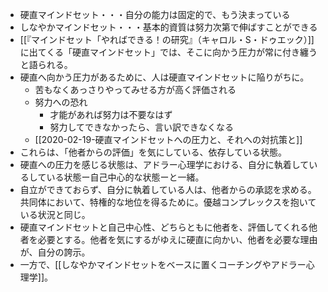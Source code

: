- 硬直マインドセット・・・自分の能力は固定的で、もう決まっている
- しなやかマインドセット・・・基本的資質は努力次第で伸ばすことができる
- [[『マインドセット「やればできる！の研究』（キャロル・S・ドゥエック）]]に出てくる「硬直マインドセット」では、そこに向かう圧力が常に付き纏うと語られる。
- 硬直へ向かう圧力があるために、人は硬直マインドセットに陥りがちに。
	- 苦もなくあっさりやってみせる方が高く評価される
	- 努力への恐れ 
		- 才能があれば努力は不要なはず
		- 努力してできなかったら、言い訳できなくなる
	- [[2020-02-19-硬直マインドセットへの圧力と、それへの対抗策と]]
- これらは、「他者からの評価」を気にしている、依存している状態。
- 硬直への圧力を感じる状態は、アドラー心理学における、自分に執着しているしている状態ー自己中心的な状態ーと一緒。
- 自立ができておらず、自分に執着している人は、他者からの承認を求める。共同体において、特権的な地位を得るために。優越コンプレックスを抱いている状況と同じ。
- 硬直マインドセットと自己中心性、どちらともに他者を、評価してくれる他者を必要とする。他者を気にするがゆえに硬直に向かい、他者を必要な理由が、自分の誇示。
- 一方で、[[しなやかマインドセットをベースに置くコーチングやアドラー心理学]]。

